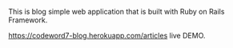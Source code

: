 This is blog simple web application that is built with Ruby on Rails Framework.


https://codeword7-blog.herokuapp.com/articles live DEMO.
